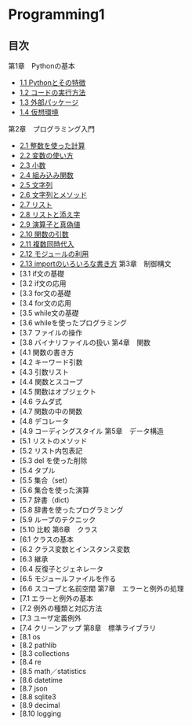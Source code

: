 # Programming1

## 目次
第1章　Pythonの基本
* [1.1 Pythonとその特徴]()
* [1.2 コードの実行方法]()
* [1.3 外部パッケージ]()
* [1.4 仮想環境]()


 第2章　プログラミング入門
* [2.1 整数を使った計算]()
* [2.2 変数の使い方]()
* [2.3 小数]()
* [2.4 組み込み関数]()
* [2.5 文字列]()
* [2.6 文字列とメソッド]()
* [2.7 リスト]()
* [2.8 リストと添え字]()
* [2.9 演算子と真偽値]()
* [2.10 関数の引数]()
* [2.11 複数同時代入]()
* [2.12 モジュールの利用]()
* [2.13 importのいろいろな書き方]()
 第3章　制御構文
* [3.1 if文の基礎
* [3.2 if文の応用
* [3.3 for文の基礎
* [3.4 for文の応用
* [3.5 while文の基礎
* [3.6 whileを使ったプログラミング
* [3.7 ファイルの操作
* [3.8 バイナリファイルの扱い
 第4章　関数
* [4.1 関数の書き方
* [4.2 キーワード引数
* [4.3 引数リスト
* [4.4 関数とスコープ
* [4.5 関数はオブジェクト
* [4.6 ラムダ式
* [4.7 関数の中の関数
* [4.8 デコレータ
* [4.9 コーディングスタイル
 第5章　データ構造
* [5.1 リストのメソッド
* [5.2 リスト内包表記
* [5.3 del を使った削除
* [5.4 タプル
* [5.5 集合（set）
* [5.6 集合を使った演算
* [5.7 辞書（dict）
* [5.8 辞書を使ったプログラミング
* [5.9 ループのテクニック
* [5.10 比較
 第6章　クラス
* [6.1 クラスの基本
* [6.2 クラス変数とインスタンス変数
* [6.3 継承
* [6.4 反復子とジェネレータ
* [6.5 モジュールファイルを作る
* [6.6 スコープと名前空間
 第7章　エラーと例外の処理
* [7.1 エラーと例外の基本
* [7.2 例外の種類と対応方法
* [7.3 ユーザ定義例外
* [7.4 クリーンアップ
 第8章　標準ライブラリ
* [8.1 os
* [8.2 pathlib
* [8.3 collections
* [8.4 re
* [8.5 math／statistics
* [8.6 datetime
* [8.7 json
* [8.8 sqlite3
* [8.9 decimal
* [8.10 logging

